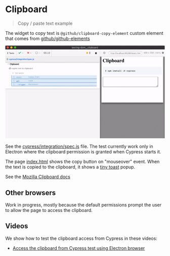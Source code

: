 # Clipboard
> Copy / paste text example

The widget to copy text is `@github/clipboard-copy-element` custom element that comes from [github/github-elements](https://github.com/github/github-elements)

![Copy / paste test](./images/copy-paste.gif)

See the [cypress/integration/spec.js](./cypress/integration/spec.js) file. The test currently work only in Electron where the clipboard permission is granted when Cypress starts it.

The page [index.html](./index.html) shows the copy button on "mouseover" event. When the text is copied to the clipboard, it shows a [tiny toast](https://github.com/bahmutov/tiny-toast) popup.

See the [Mozilla Clipboard docs](https://developer.mozilla.org/en-US/docs/Mozilla/Add-ons/WebExtensions/Interact_with_the_clipboard)

## Other browsers

Work in progress, mostly because the default permissions prompt the user to allow the page to access the clipboard.

## Videos

We show how to test the clipboard access from Cypress in these videos:

- [Access the clipboard from Cypress test using Electron browser](https://youtu.be/SExmed1dCL4)

